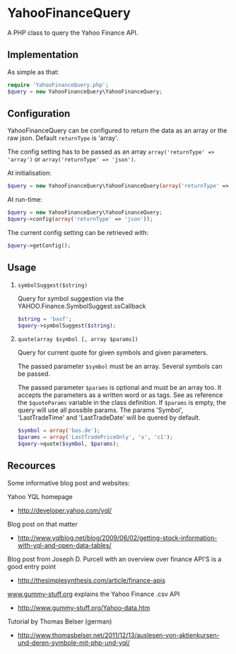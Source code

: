 YahooFinanceQuery
=================
A PHP class to query the Yahoo Finance API.

Implementation
--------------
As simple as that:
```php
require 'YahooFinanceQuery.php';
$query = new YahooFinanceQuery\YahooFinanceQuery;
```

Configuration
-------------
YahooFinanceQuery can be configured to return the data as an array or the raw json. Default `returnType` is 'array'.

The config setting has to be passed as an array `array('returnType' => 'array')` or  `array('returnType' => 'json')`.

At initialisation:
```php
$query = new YahooFinanceQuery\YahooFinanceQuery(array('returnType' => 'json'));
```

At run-time:
```php
$query = new YahooFinanceQuery\YahooFinanceQuery;
$query->config(array('returnType' => 'json'));
```

The current config setting can be retrieved with:
```php
$query->getConfig();
```

Usage
-----
1. `symbolSuggest($string)`

    Query for symbol suggestion via the YAHOO.Finance.SymbolSuggest.ssCallback
    ```php
    $string = 'basf';
    $query->symbolSuggest($string);
    ```

1. `quote(array $symbol [, array $params])`

    Query for current quote for given symbols and given parameters.
    
    The passed parameter `$symbol` must be an array. Several symbols can be passed.
    
    The passed parameter `$params` is optional and must be an array too. It accepts the parameters as a written word or as tags. See as reference the `$quoteParams` variable in the class definition. If `$params` is empty, the query will use all possible params. 
    The params 'Symbol', 'LastTradeTime' and 'LastTradeDate' will be quered by default. 
    ```php
    $symbol = array('bas.de');
    $params = array('LastTradePriceOnly', 'x', 'c1');
    $query->quote($symbol, $params);
    ```

Recources
---------
Some informative blog post and websites:

Yahoo YQL homepage
* http://developer.yahoo.com/yql/

Blog post on that matter
* http://www.yqlblog.net/blog/2009/06/02/getting-stock-information-with-yql-and-open-data-tables/

Blog post from Joseph D. Purcell with an overview over finance API'S is a good entry point
* http://thesimplesynthesis.com/article/finance-apis

www.gummy-stuff.org explains the Yahoo Finance .csv API
* http://www.gummy-stuff.org/Yahoo-data.htm

Tutorial by Thomas Belser (german)
* http://www.thomasbelser.net/2011/12/13/auslesen-von-aktienkursen-und-deren-symbole-mit-php-und-yql/
